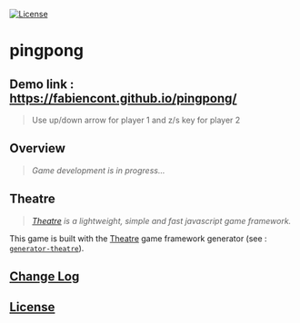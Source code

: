[![License](https://img.shields.io/badge/license-MIT-blue.svg)](./LICENSE)

# pingpong

## Demo link : https://fabiencont.github.io/pingpong/
> Use up/down arrow for player 1 and z/s key for player 2

## Overview

> *Game development is in progress...*

## Theatre

> *[Theatre](https://github.com/theatrejs) is a lightweight, simple and fast javascript game framework.*

This game is built with the [Theatre](https://github.com/theatrejs) game framework generator (see : [`generator-theatre`](https://github.com/theatrejs/generator-theatre)).

## [Change Log](./CHANGELOG.md)

## [License](./LICENSE)
